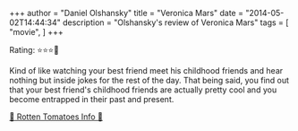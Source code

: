 +++
author = "Daniel Olshansky"
title = "Veronica Mars"
date = "2014-05-02T14:44:34"
description = "Olshansky's review of Veronica Mars"
tags = [
    "movie",
]
+++

Rating: ⭐⭐⭐🌟

Kind of like watching your best friend meet his childhood friends and hear nothing but inside jokes for the rest of the day. That being said, you find out that your best friend's childhood friends are actually pretty cool and you become entrapped in their past and present.

[🍅 Rotten Tomatoes Info 🍅](https://www.rottentomatoes.com//m/veronica_mars)